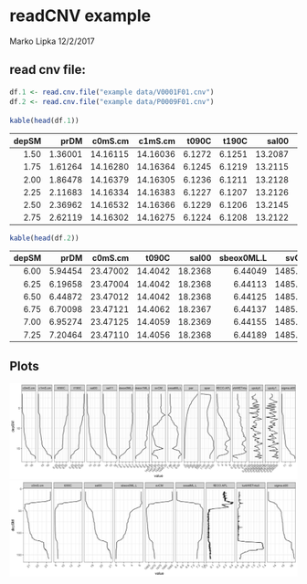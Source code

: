 readCNV example
================
Marko Lipka
12/2/2017

read cnv file:
--------------

``` r
df.1 <- read.cnv.file("example data/V0001F01.cnv")
df.2 <- read.cnv.file("example data/P0009F01.cnv")

kable(head(df.1))
```

|  depSM|     prDM|   c0mS.cm|   c1mS.cm|   t090C|   t190C|    sal00|    sal11|  sbeox0ML.L|  sbeox1ML.L|     svCM|  oxsatML.L|      altM|     par|    spar|  flECO.AFL|  turbWETntu0|  nbf|   upoly0|   upoly1|   timeS|  scan|  sigma.é00|  flag|  nbin|  header.latitude|  header.longitude|
|------:|--------:|---------:|---------:|-------:|-------:|--------:|--------:|-----------:|-----------:|--------:|----------:|---------:|-------:|-------:|----------:|------------:|----:|--------:|--------:|-------:|-----:|----------:|-----:|-----:|----------------:|-----------------:|
|   1.50|  1.36001|  14.16115|  14.16036|  6.1272|  6.1251|  13.2087|  13.2088|     8.65394|     8.74601|  1447.91|    7.95670|  17.55465|  402.87|  1012.2|     1.4015|      0.29254|    0|  0.04206|  0.04201|  -3.638|   -86|    10.3704|     0|    92|         54.25613|          11.94581|
|   1.75|  1.61264|  14.16280|  14.16364|  6.1245|  6.1219|  13.2115|  13.2133|     8.65493|     8.72731|  1447.90|    7.95708|  16.83636|  386.34|  1241.7|     1.2540|      0.29134|    0|  0.04205|  0.04213|  14.117|   340|    10.3727|     0|    95|         54.25613|          11.94581|
|   2.00|  1.86478|  14.16379|  14.16305|  6.1236|  6.1211|  13.2128|  13.2130|     8.65435|     8.73503|  1447.91|    7.95719|  16.97811|  365.78|  1247.6|     1.3204|      0.29062|    0|  0.04192|  0.04212|  17.178|   413|    10.3738|     0|    68|         54.25613|          11.94581|
|   2.25|  2.11683|  14.16334|  14.16383|  6.1227|  6.1207|  13.2126|  13.2138|     8.65487|     8.74630|  1447.91|    7.95737|  16.75866|  336.83|  1246.8|     1.3079|      0.29237|    0|  0.04172|  0.04213|  18.940|   456|    10.3737|     0|    34|         54.25613|          11.94581|
|   2.50|  2.36962|  14.16532|  14.16366|  6.1229|  6.1206|  13.2145|  13.2137|     8.65615|     8.72256|  1447.91|    7.95724|  16.53253|  306.92|  1250.1|     1.3161|      0.29388|    0|  0.04189|  0.04196|  20.410|   491|    10.3752|     0|    31|         54.25613|          11.94581|
|   2.75|  2.62119|  14.16302|  14.16275|  6.1224|  6.1208|  13.2122|  13.2126|     8.65235|     8.73113|  1447.91|    7.95746|  16.25545|  282.55|  1245.4|     1.3918|      0.28734|    0|  0.04177|  0.04188|  21.853|   525|    10.3735|     0|    41|         54.25613|          11.94581|

``` r
kable(head(df.2))
```

|  depSM|     prDM|   c0mS.cm|    t090C|    sal00|  sbeox0ML.L|     svCM|  oxsatML.L|      altM|  spar|  flECO.AFL|  turbWETntu0|  nbf|  latitude|  longitude|   timeS|  scan|  sigma.é00|  flag|  nbin|  header.latitude|  header.longitude|
|------:|--------:|---------:|--------:|--------:|-----------:|--------:|----------:|---------:|-----:|----------:|------------:|----:|---------:|----------:|-------:|-----:|----------:|-----:|-----:|----------------:|-----------------:|
|   6.00|  5.94454|  23.47002|  14.4042|  18.2368|     6.44049|  1485.34|    6.38187|  120.4128|     0|    0.28637|      0.46429|    0|    44.697|    31.4564|  15.945|   384|    13.2020|     0|   710|         44.69705|          31.45642|
|   6.25|  6.19658|  23.47004|  14.4042|  18.2368|     6.44113|  1485.34|    6.38188|  123.2926|     0|    0.28241|      0.46385|    0|    44.697|    31.4564|  29.884|   718|    13.2019|     0|    17|         44.69705|          31.45642|
|   6.50|  6.44872|  23.47012|  14.4042|  18.2368|     6.44125|  1485.35|    6.38188|  131.2332|     0|    0.27295|      0.46274|    0|    44.697|    31.4564|  30.678|   737|    13.2020|     0|    19|         44.69705|          31.45642|
|   6.75|  6.70098|  23.47121|  14.4062|  18.2367|     6.44137|  1485.36|    6.38161|  129.1096|     0|    0.27584|      0.46556|    0|    44.697|    31.4564|  31.517|   757|    13.2016|     0|    23|         44.69705|          31.45642|
|   7.00|  6.95274|  23.47125|  14.4059|  18.2369|     6.44155|  1485.36|    6.38165|  126.9133|     0|    0.28945|      0.46188|    0|    44.697|    31.4564|  32.671|   785|    13.2017|     0|    34|         44.69705|          31.45642|
|   7.25|  7.20464|  23.47110|  14.4056|  18.2368|     6.44189|  1485.36|    6.38171|  135.6922|     0|    0.28379|      0.47353|    0|    44.697|    31.4564|  34.233|   823|    13.2018|     0|    36|         44.69705|          31.45642|

Plots
-----

![](README_files/figure-markdown_github-ascii_identifiers/pressure-1.png)![](README_files/figure-markdown_github-ascii_identifiers/pressure-2.png)
